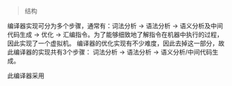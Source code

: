 > 结构

编译器实现可分为多个步骤，通常有：词法分析 -> 语法分析 -> 语义分析及中间代码生成
 -> 优化 -> 汇编指令。为了能够细致地了解指令在机器中执行的过程，因此实现了一个虚拟机。
 编译器的优化实现有不少难度，因此去掉这一部分，故此编译器的实现共有3个步骤：
 词法分析 -> 语法分析 -> 语义分析/中间代码生成。

 此编译器采用